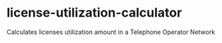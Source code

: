 # license-utilization-calculator
Calculates licenses utilization amount in a Telephone Operator Network
